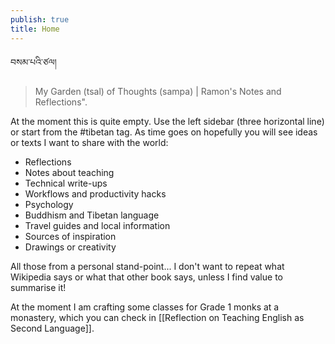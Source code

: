 ```yaml
---
publish: true
title: Home
---
```


 བསམ་པའི་ཙལ།
> My Garden (tsal) of Thoughts (sampa) | Ramon's Notes and Reflections".

At the moment this is quite empty. Use the left sidebar (three horizontal line) or start from the #tibetan tag. As time goes on hopefully you will see ideas or texts I want to share with the world:
- Reflections
- Notes about teaching
- Technical write-ups
- Workflows and productivity hacks
- Psychology
- Buddhism and Tibetan language
- Travel guides and local information
- Sources of inspiration
- Drawings or creativity

All those from a personal stand-point... I don't want to repeat what Wikipedia says or what that other book says, unless I find value to summarise it!

At the moment I am crafting some classes for Grade 1 monks at a monastery, which you can check in [[Reflection on Teaching English as Second Language]].